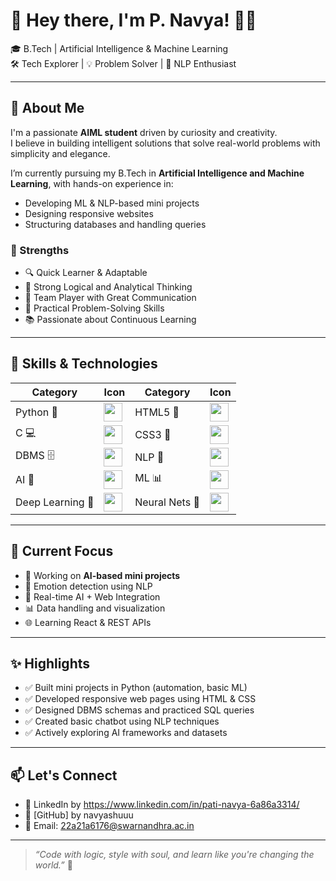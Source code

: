 # 🌟 Hey there, I'm P. Navya! 👩‍💻  
🎓 B.Tech | Artificial Intelligence & Machine Learning  
🛠️ Tech Explorer | 💡 Problem Solver | 💬 NLP Enthusiast

---

## 🧠 About Me

I'm a passionate **AIML student** driven by curiosity and creativity.  
I believe in building intelligent solutions that solve real-world problems with simplicity and elegance.

I’m currently pursuing my B.Tech in **Artificial Intelligence and Machine Learning**, with hands-on experience in:

- Developing ML & NLP-based mini projects  
- Designing responsive websites  
- Structuring databases and handling queries  

### 💪 Strengths

- 🔍 Quick Learner & Adaptable  
- 🧠 Strong Logical and Analytical Thinking  
- 🤝 Team Player with Great Communication  
- 🔧 Practical Problem-Solving Skills  
- 📚 Passionate about Continuous Learning  

---

## 🧰 Skills & Technologies

| Category         | Icon                                                                 | Category        | Icon                                                                 |
|------------------|----------------------------------------------------------------------|------------------|----------------------------------------------------------------------|
| Python 🐍        | <img src="https://cdn.jsdelivr.net/gh/devicons/devicon/icons/python/python-original.svg" width="30"/> | HTML5 🧾         | <img src="https://cdn.jsdelivr.net/gh/devicons/devicon/icons/html5/html5-original.svg" width="30"/> |
| C 💻             | <img src="https://cdn.jsdelivr.net/gh/devicons/devicon/icons/c/c-original.svg" width="30"/>           | CSS3 🎨          | <img src="https://cdn.jsdelivr.net/gh/devicons/devicon/icons/css3/css3-original.svg" width="30"/>   |
| DBMS 🗄️          | <img src="https://cdn.jsdelivr.net/gh/devicons/devicon/icons/mysql/mysql-original.svg" width="30"/>   | NLP 🧠           | <img src="https://cdn-icons-png.flaticon.com/512/10714/10714924.png" width="30"/>                   |
| AI 🤖            | <img src="https://cdn-icons-png.flaticon.com/512/3944/3944380.png" width="30"/>                       | ML 📊            | <img src="https://cdn-icons-png.flaticon.com/512/4149/4149639.png" width="30"/>                     |
| Deep Learning 🧬 | <img src="https://cdn-icons-png.flaticon.com/512/3011/3011270.png" width="30"/>                      | Neural Nets 🔗   | <img src="https://cdn-icons-png.flaticon.com/512/2111/2111282.png" width="30"/>                     |

---

## 🚀 Current Focus

- 🤖 Working on **AI-based mini projects**  
- 🧠 Emotion detection using NLP  
- 🧪 Real-time AI + Web Integration  
- 📊 Data handling and visualization  
- 🌐 Learning React & REST APIs  

---

## ✨ Highlights

- ✅ Built mini projects in Python (automation, basic ML)  
- ✅ Developed responsive web pages using HTML & CSS  
- ✅ Designed DBMS schemas and practiced SQL queries  
- ✅ Created basic chatbot using NLP techniques  
- ✅ Actively exploring AI frameworks and datasets  

---

## 📫 Let's Connect
 
- 💼 LinkedIn by https://www.linkedin.com/in/pati-navya-6a86a3314/
- 🐙 [GitHub] by navyashuuu
- 📧 Email: 22a21a6176@swarnandhra.ac.in

---

> *“Code with logic, style with soul, and learn like you're changing the world.”* 💫
